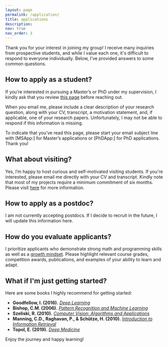 ```yaml
---
layout: page
permalink: /application/
title: applications
description: 
nav: true
nav_order: 3
---
```


Thank you for your interest in joining my group!
I receive many inquiries from prospective students, and while I value each one, it's difficult to respond to everyone individually. Below, I've provided answers to some common questions.

## How to apply as a student?

If you’re interested in pursuing a Master’s or PhD under my supervision, I kindly ask that you review [this page](https://www.uvic.ca/graduate/admissions/how-to-apply/index.php) before reaching out.

When you email me, please include a clear description of your research question, along with your CV, transcript, a motivation statement, and, if applicable, one of your research papers. Unfortunately, I may not be able to respond if this information is missing.

To indicate that you’ve read this page, please start your email subject line with [MSApp:] for Master’s applications or [PhDApp:] for PhD applications. Thank you!

## What about visiting?

Yes, I’m happy to host curious and self-motivated visiting students.
If you're interested, please email me directly with your CV and transcript. Kindly note that most of my projects require a minimum commitment of six months. Please visit [here](https://www.uvic.ca/research-services//info-for/visiting-researchers/index.php) for more information.

## How to apply as a postdoc?

I am not currently accepting postdocs. If I decide to recruit in the future, I will update this information here.

## How do you evaluate applicants?

I prioritize applicants who demonstrate strong math and programming skills as well as a [growth mindset](https://www.ted.com/talks/angela_lee_duckworth_grit_the_power_of_passion_and_perseverance?subtitle=en).
Please highlight relevant course grades, competition awards, publications, and examples of your ability to learn and adapt.

## What if I'm just getting started?

Here are some books I highly recommend for getting started:

- **Goodfellow, I. (2016).** [*Deep Learning*](https://www.deeplearningbook.org/)  
- **Bishop, C.M. (2006).** [*Pattern Recognition and Machine Learning*](https://www.microsoft.com/en-us/research/publication/pattern-recognition-machine-learning/)  
- **Szeliski, R. (2010).** [*Computer Vision: Algorithms and Applications*](https://szeliski.org/Book/)  
- **Manning, C.D., Raghavan, P., & Schütze, H. (2010).** [*Introduction to Information Retrieval*](https://www-nlp.stanford.edu/IR-book/)
- **Topol, E. (2019).** [*Deep Medicine*](https://www.amazon.ca/Deep-Medicine-Artificial-Intelligence-Healthcare/dp/1541644638)

Enjoy the journey and happy learning!

